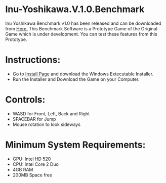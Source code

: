 # Inu-Yoshikawa.V.1.0.Benchmark
Inu Yoshikawa Benchmark v1.0 has been released and can be downloaded from <a href="https://aryanthedeveloper.itch.io/inuv1">Here.</a> This Benchmark Software is a Prototype Game of the Original Game which is under development. You can test these features from this Prototype.

# Instructions:
- Go to <a href="https://aryanthedeveloper.itch.io/inuv1">Install Page</a> and download the Windows Extecutable Installer.
- Run the Installer and Download the Game on your Computer.

# Controls:
- WASD for Front, Left, Back and Right
- SPACEBAR for Jump
- Mouse rotation to look sideways

# Minimum System Requirements:
- GPU: Intel HD 520
- CPU: Intel Core 2 Duo
- 4GB RAM
- 200MB Space free

